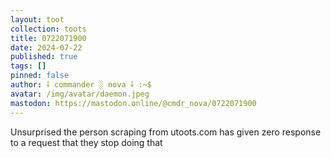 ```yaml
---
layout: toot
collection: toots
title: 0722071900
date: 2024-07-22
published: true
tags: []
pinned: false
author: ⸸ commander ░ nova ⸸ :~$
avatar: /img/avatar/daemon.jpeg
mastodon: https://mastodon.online/@cmdr_nova/0722071900
---
```


Unsurprised the person scraping from utoots.com has given zero response to a request that they stop doing that
